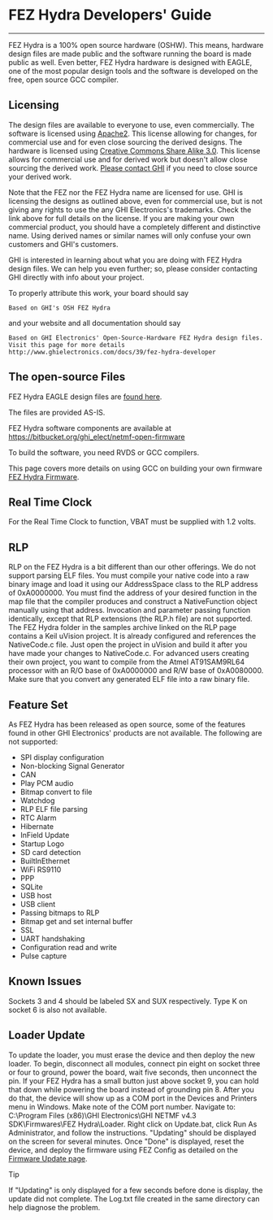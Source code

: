 # FEZ Hydra Developers' Guide
---

FEZ Hydra is a 100% open source hardware (OSHW). This means, hardware design files are made public and the software running the board is made public as well. Even better, FEZ Hydra hardware is designed with EAGLE, one of the most popular design tools and the software is developed on the free, open source GCC compiler.

## Licensing
The design files are available to everyone to use, even commercially. The software is licensed using [Apache2](http://www.apache.org/licenses/LICENSE-2.0). This license allowing for changes, for commercial use and for even close sourcing the derived designs. The hardware is licensed using [Creative Commons Share Alike 3.0](http://creativecommons.org/licenses/by-sa/3.0/). This license allows for commercial use and for derived work but doesn't allow close sourcing the derived work. [Please contact GHI](http://www.ghielectronics.com/contact/) if you need to close source your derived work.

Note that the FEZ nor the FEZ Hydra name are licensed for use. GHI is licensing the designs as outlined above, even for commercial use, but is not giving any rights to use the any GHI Electronics's trademarks. Check the link above for full details on the license. If you are making your own commercial product, you should have a completely different and distinctive name. Using derived names or similar names will only confuse your own customers and GHI's customers.

GHI is interested in learning about what you are doing with FEZ Hydra design files. We can help you even further; so, please consider contacting GHI directly with info about your project.

To properly attribute this work, your board should say

```
Based on GHI's OSH FEZ Hydra
```

and your website and all documentation should say

```
Based on GHI Electronics' Open-Source-Hardware FEZ Hydra design files. 
Visit this page for more details http://www.ghielectronics.com/docs/39/fez-hydra-developer
```

## The open-source Files
FEZ Hydra EAGLE design files are [found here](http://www.ghielectronics.com/downloads/Gadgeteer/Mainboard/Hydra/FEZ%20Hydra%201.2%20EAGLE.zip).

The files are provided AS-IS.

FEZ Hydra software components are available at https://bitbucket.org/ghi_elect/netmf-open-firmware

To build the software, you need RVDS or GCC compilers.

This page covers more details on using GCC on building your own firmware [FEZ Hydra Firmware](https://www.ghielectronics.com/docs/328/fez-hydra-firmware).

## Real Time Clock
For the Real Time Clock to function, VBAT must be supplied with 1.2 volts.

## RLP
RLP on the FEZ Hydra is a bit different than our other offerings. We do not support parsing ELF files. You must compile your native code into a raw binary image and load it using our AddressSpace class to the RLP address of 0xA0000000. You must find the address of your desired function in the map file that the compiler produces and construct a NativeFunction object manually using that address. Invocation and parameter passing function identically, except that RLP extensions (the RLP.h file) are not supported.
The FEZ Hydra folder in the samples archive linked on the RLP page contains a Keil uVision project. It is already configured and references the NativeCode.c file. Just open the project in uVision and build it after you have made your changes to NativeCode.c.
For advanced users creating their own project, you want to compile from the Atmel AT91SAM9RL64 processor with an R/O base of 0xA0000000 and R/W base of 0xA0080000. Make sure that you convert any generated ELF file into a raw binary file.

## Feature Set
As FEZ Hydra has been released as open source, some of the features found in other GHI Electronics' products are not available. The following are not supported:
* SPI display configuration
* Non-blocking Signal Generator
* CAN
* Play PCM audio
* Bitmap convert to file
* Watchdog
* RLP ELF file parsing
* RTC Alarm
* Hibernate
* InField Update
* Startup Logo
* SD card detection
* BuiltInEthernet
* WiFi RS9110
* PPP
* SQLite
* USB host
* USB client
* Passing bitmaps to RLP
* Bitmap get and set internal buffer
* SSL
* UART handshaking
* Configuration read and write
* Pulse capture

## Known Issues
Sockets 3 and 4 should be labeled SX and SUX respectively. Type K on socket 6 is also not available.

## Loader Update
To update the loader, you must erase the device and then deploy the new loader. To begin, disconnect all modules, connect pin eight on socket three or four to ground, power the board, wait five seconds, then unconnect the pin. If your FEZ Hydra has a small button just above socket 9, you can hold that down while powering the board instead of grounding pin 8.
After you do that, the device will show up as a COM port in the Devices and Printers menu in Windows. Make note of the COM port number.
Navigate to: C:\Program Files (x86)\GHI Electronics\GHI NETMF v4.3 SDK\Firmwares\FEZ Hydra\Loader.
Right click on Update.bat, click Run As Administrator, and follow the instructions.
"Updating" should be displayed on the screen for several minutes. Once "Done" is displayed, reset the device, and deploy the firmware using FEZ Config as detailed on the [Firmware Update page](https://www.ghielectronics.com/docs/127/firmware-update).
 
> [!Tip]
> If "Updating" is only displayed for a few seconds before done is display, the update did not complete. The Log.txt file created in the same directory can help diagnose the problem.